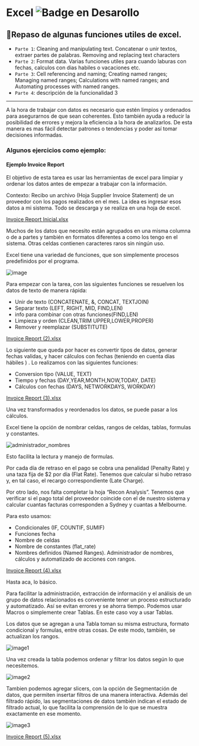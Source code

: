 # Excel ![Badge en Desarollo](https://img.shields.io/badge/STATUS-EN%20DESAROLLO-green)

## :hammer:Repaso de algunas funciones utiles de excel.

- `Parte 1`: Cleaning and manipulating text. Concatenar o unir textos, extraer partes de palabras. Removing and replacing text characters
- `Parte 2`: Format data. Varias funciones utiles para cuando laburas con fechas, calculos con dias habiles o vacaciones etc.
- `Parte 3`: Cell referencing and naming; Creating named ranges; Managing named ranges; Calculations with named ranges; and Automating processes with named ranges.
- `Parte 4`: descripción de la funcionalidad 3

-------
A la hora de trabajar con datos es necesario que estén limpios y ordenados para asegurarnos de que sean coherentes. Esto también ayuda a reducir la posibilidad de errores y mejora la eficiencia a la hora de analizarlos. De esta manera es mas fácil detectar patrones o tendencias y poder así tomar decisiones informadas.

### Algunos ejercicios como ejemplo:

#### Ejemplo Invoice Report
El objetivo de esta tarea es usar las herramientas de excel para limpiar y ordenar los datos antes de empezar a trabajar con la información.

Contexto: Recibo un archivo (Hoja Supplier Invoice Statement) de un proveedor con los pagos realizados en el mes. La idea es ingresar esos datos a mi sistema. Todo se descarga y se realiza en una hoja de excel. 

[Invoice Report Inicial.xlsx](https://github.com/palomachcc/Excel/raw/main/Parte%201/Invoice%20Report%20Inicial.xlsx)

Muchos de los datos que necesito están agrupados en una misma columna o de a partes y también en formatos diferentes a como los tengo en el sistema. Otras celdas contienen caracteres raros sin ningún uso. 

Excel tiene una variedad de funciones, que son simplemente procesos predefinidos por el programa.

![image](https://user-images.githubusercontent.com/110131341/226074495-872e0e63-5b2e-4580-9f83-7cb564cccc41.png)

Para empezar con la tarea, con las siguientes funciones se resuelven los datos de texto de manera rápida:

- Unir de texto (CONCATENATE, &, CONCAT, TEXTJOIN)
- Separar texto (LEFT, RIGHT, MID, FIND,LEN)
- info para combinar con otras funciones(FIND,LEN)
- Limpieza y orden (CLEAN,TRIM UPPER,LOWER,PROPER)
- Remover y reemplazar (SUBSTITUTE)

[Invoice Report (2).xlsx](https://github.com/palomachcc/Excel/raw/main/Parte%201/Invoice%20Report%20(2).xlsx)

Lo siguiente que queda por hacer es convertir tipos de datos, generar fechas validas, y hacer cálculos con fechas (teniendo en cuenta días hábiles ) . Lo realizamos con las siguientes funciones:

- Conversion tipo (VALUE, TEXT)
- Tiempo y fechas (DAY,YEAR,MONTH,NOW,TODAY, DATE)
- Cálculos con fechas (DAYS, NETWORKDAYS, WORKDAY)

[Invoice Report (3).xlsx](https://github.com/palomachcc/Excel/raw/main/Parte%202/Invoice%20Report%20(3).xlsx)

Una vez transformados y reordenados los datos, se puede pasar a los cálculos.

Excel tiene la opción de nombrar celdas, rangos de celdas, tablas, formulas y constantes. 

![administrador_nombres](https://user-images.githubusercontent.com/110131341/226122239-78d5d04d-e242-4fb3-95b9-f0794540ece8.png)

Esto facilita la lectura y manejo de formulas. 

Por cada día de retraso en el pago se cobra una penalidad (Penalty Rate) y una taza fija de $2 por día (Flat Rate). Tenemos que calcular si hubo retraso y, en tal caso, el recargo correspondiente (Late Charge). 

Por otro lado, nos falta completar la hoja “Recon Analysis”. Tenemos que verificar si el pago total del proveedor coincide con el de nuestro sistema y calcular cuantas facturas corresponden a Sydney y cuantas a Melbourne.

Para esto usamos:

- Condicionales (IF, COUNTIF, SUMIF)
- Funciones fecha
- Nombre de celdas
- Nombre de constantes (flat_rate)
- Nombres definidos (Named Ranges). Administrador de nombres, cálculos y automatizado de acciones con rangos.

[Invoice Report (4).xlsx](https://github.com/palomachcc/Excel/raw/main/Parte%203/Invoice%20Report%20(4).xlsx)

Hasta aca, lo básico. 

Para facilitar la administración, extracción de información y el análisis de un grupo de datos relacionados es conveniente tener un proceso estructurado y automatizado. Así se evitan errores y se ahorra tiempo. Podemos usar Macros o simplemente crear Tablas. En este caso voy a usar Tablas. 

Los datos que se agregan a una Tabla toman su misma estructura, formato condicional y formulas, entre otras cosas. De este modo, también, se actualizan los rangos.

![image1](https://user-images.githubusercontent.com/110131341/226460271-3fe22d0f-2229-4930-81e3-25e25be01f26.png)

Una vez creada la tabla podemos ordenar y filtrar los datos según lo que necesitemos.

![image2](https://user-images.githubusercontent.com/110131341/226460512-8cab21e6-d66a-4dcd-8b11-7da63f737061.png)

Tambien podemos agregar slicers, con la opción de Segmentación de datos, que permiten insertar filtros de una manera interactiva. Además del filtrado rápido, las segmentaciones de datos también indican el estado de filtrado actual, lo que facilita la comprensión de lo que se muestra exactamente en ese momento.

![image3](https://user-images.githubusercontent.com/110131341/226460687-01678920-5773-4af3-b91c-35d0587440dd.png)

[Invoice Report (5).xlsx](https://github.com/palomachcc/Excel/raw/main/Parte%204/Invoice%20Report%20(5).xlsx)

